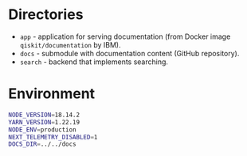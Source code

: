 # Directories

- `app` - application for serving documentation (from Docker image `qiskit/documentation` by IBM).
- `docs` - submodule with documentation content (GitHub repository).
- `search` - backend that implements searching.

# Environment
```bash
NODE_VERSION=18.14.2
YARN_VERSION=1.22.19
NODE_ENV=production
NEXT_TELEMETRY_DISABLED=1
DOCS_DIR=../../docs
```